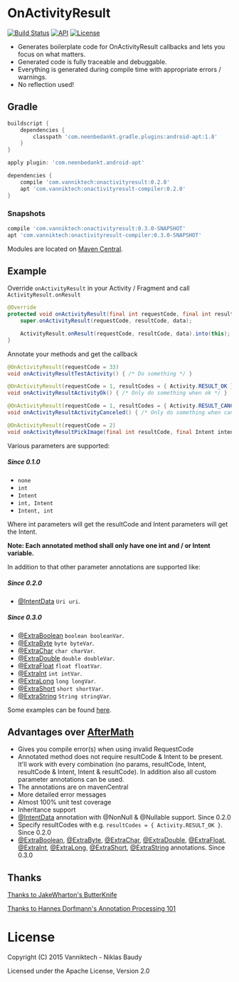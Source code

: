 # OnActivityResult

[![Build Status](https://travis-ci.org/vanniktech/OnActivityResult.svg)](https://travis-ci.org/vanniktech/OnActivityResult)
[![API](https://img.shields.io/badge/API-15%2B-brightgreen.svg?style=flat)](https://android-arsenal.com/api?level=15)
[![License](http://img.shields.io/:license-apache-blue.svg)](http://www.apache.org/licenses/LICENSE-2.0.html)

* Generates boilerplate code for OnActivityResult callbacks and lets you focus on what matters.
* Generated code is fully traceable and debuggable.
* Everything is generated during compile time with appropriate errors / warnings.
* No reflection used!

## Gradle

```groovy
buildscript {
    dependencies {
        classpath 'com.neenbedankt.gradle.plugins:android-apt:1.8'
    }
}

apply plugin: 'com.neenbedankt.android-apt'

dependencies {
    compile 'com.vanniktech:onactivityresult:0.2.0'
    apt 'com.vanniktech:onactivityresult-compiler:0.2.0'
}
```

### Snapshots

```groovy
compile 'com.vanniktech:onactivityresult:0.3.0-SNAPSHOT'
apt 'com.vanniktech:onactivityresult-compiler:0.3.0-SNAPSHOT'
```

Modules are located on [Maven Central](https://oss.sonatype.org/#nexus-search;quick~onactivityresult).

## Example

Override `onActivityResult` in your Activity / Fragment and call `ActivityResult.onResult`

```java
@Override
protected void onActivityResult(final int requestCode, final int resultCode, final Intent data) {
    super.onActivityResult(requestCode, resultCode, data);

    ActivityResult.onResult(requestCode, resultCode, data).into(this);
}
```

Annotate your methods and get the callback

```java
@OnActivityResult(requestCode = 33)
void onActivityResultTestActivity() { /* Do something */ }

@OnActivityResult(requestCode = 1, resultCodes = { Activity.RESULT_OK })
void onActivityResultActivityOk() { /* Only do something when ok */ }

@OnActivityResult(requestCode = 1, resultCodes = { Activity.RESULT_CANCELED })
void onActivityResultActivityCanceled() { /* Only do something when canceled */ }

@OnActivityResult(requestCode = 2)
void onActivityResultPickImage(final int resultCode, final Intent intent) { /* Do something */ }
```

Various parameters are supported:

##### Since 0.1.0

* `none`
* `int`
* `Intent`
* `int, Intent`
* `Intent, int`

Where int parameters will get the resultCode and Intent parameters will get the Intent.

**Note: Each annotated method shall only have one int and / or Intent variable.**

In addition to that other parameter annotations are supported like:

##### Since 0.2.0

* [@IntentData](onactivityresult-annotations/src/main/java/onactivityresult/IntentData.java) `Uri uri`.

##### Since 0.3.0

* [@ExtraBoolean](onactivityresult-annotations/src/main/java/onactivityresult/ExtraBoolean.java) `boolean booleanVar`.
* [@ExtraByte](onactivityresult-annotations/src/main/java/onactivityresult/ExtraByte.java) `byte byteVar`.
* [@ExtraChar](onactivityresult-annotations/src/main/java/onactivityresult/ExtraChar.java) `char charVar`.
* [@ExtraDouble](onactivityresult-annotations/src/main/java/onactivityresult/ExtraDouble.java) `double doubleVar`.
* [@ExtraFloat](onactivityresult-annotations/src/main/java/onactivityresult/ExtraFloat.java) `float floatVar`.
* [@ExtraInt](onactivityresult-annotations/src/main/java/onactivityresult/ExtraInt.java) `int intVar`.
* [@ExtraLong](onactivityresult-annotations/src/main/java/onactivityresult/ExtraLong.java) `long longVar`.
* [@ExtraShort](onactivityresult-annotations/src/main/java/onactivityresult/ExtraShort.java) `short shortVar`.
* [@ExtraString](onactivityresult-annotations/src/main/java/onactivityresult/ExtraString.java) `String stringVar`.

Some examples can be found [here](./onactivityresult-sample/src/main/java/com/vanniktech/onactivityresult/sample/MainActivity.java).

## Advantages over [AfterMath](https://github.com/MichaelEvans/Aftermath)

* Gives you compile error(s) when using invalid RequestCode
* Annotated method does not require resultCode & Intent to be present. It'll work with every combination (no params, resultCode, Intent, resultCode & Intent, Intent & resultCode). In addition also all custom parameter annotations can be used.
* The annotations are on mavenCentral
* More detailed error messages
* Almost 100% unit test coverage
* Inheritance support
* [@IntentData](onactivityresult-annotations/src/main/java/onactivityresult/IntentData.java) annotation with @NonNull & @Nullable support. Since 0.2.0
* Specify resultCodes with e.g. `resultCodes = { Activity.RESULT_OK }`. Since 0.2.0
* [@ExtraBoolean](onactivityresult-annotations/src/main/java/onactivityresult/ExtraBoolean.java), [@ExtraByte](onactivityresult-annotations/src/main/java/onactivityresult/ExtraByte.java), [@ExtraChar](onactivityresult-annotations/src/main/java/onactivityresult/ExtraChar.java), [@ExtraDouble](onactivityresult-annotations/src/main/java/onactivityresult/ExtraDouble.java), [@ExtraFloat](onactivityresult-annotations/src/main/java/onactivityresult/ExtraFloat.java), [@ExtraInt](onactivityresult-annotations/src/main/java/onactivityresult/ExtraInt.java), [@ExtraLong](onactivityresult-annotations/src/main/java/onactivityresult/ExtraLong.java), [@ExtraShort](onactivityresult-annotations/src/main/java/onactivityresult/ExtraShort.java), [@ExtraString](onactivityresult-annotations/src/main/java/onactivityresult/ExtraString.java) annotations. Since 0.3.0

## Thanks

[Thanks to JakeWharton's ButterKnife](https://github.com/JakeWharton/butterknife)

[Thanks to Hannes Dorfmann's Annotation Processing 101](http://hannesdorfmann.com/annotation-processing/annotationprocessing101/)

# License

Copyright (C) 2015 Vanniktech - Niklas Baudy

Licensed under the Apache License, Version 2.0